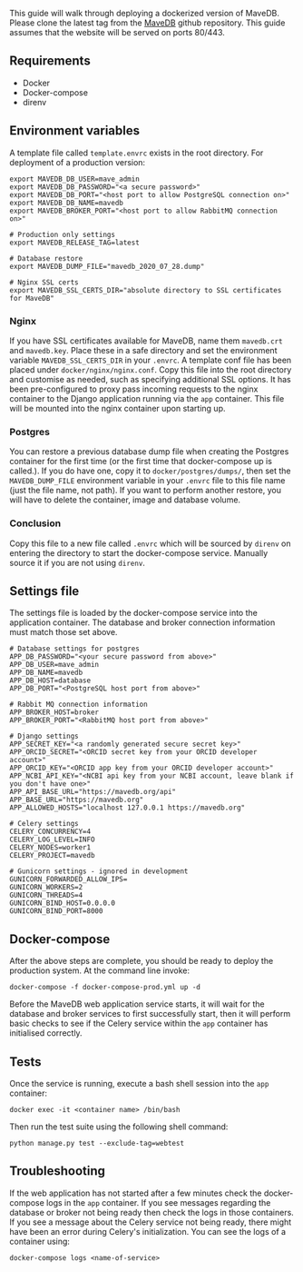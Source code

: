 This guide will walk through deploying a dockerized version of MaveDB. Please clone the latest tag from the 
[MaveDB](https://github.com/VariantEffect/mavedb/tags) github repository. This guide assumes that the website will be 
served on ports 80/443.


## Requirements
- Docker
- Docker-compose
- direnv


## Environment variables
A template file called `template.envrc` exists in the root directory. For deployment of a production version:

```shell
export MAVEDB_DB_USER=mave_admin
export MAVEDB_DB_PASSWORD="<a secure password>"
export MAVEDB_DB_PORT="<host port to allow PostgreSQL connection on>"
export MAVEDB_DB_NAME=mavedb
export MAVEDB_BROKER_PORT="<host port to allow RabbitMQ connection on>"

# Production only settings
export MAVEDB_RELEASE_TAG=latest

# Database restore
export MAVEDB_DUMP_FILE="mavedb_2020_07_28.dump"

# Nginx SSL certs
export MAVEDB_SSL_CERTS_DIR="absolute directory to SSL certificates for MaveDB"
```

### Nginx
If you have SSL certificates available for MaveDB, name them `mavedb.crt` and `mavedb.key`. Place these in a safe 
directory and set the environment variable `MAVEDB_SSL_CERTS_DIR` in your `.envrc`. A template conf file has been placed
under `docker/nginx/nginx.conf`. Copy this file into the root directory and customise as needed, such as specifying 
additional SSL options. It has been pre-configured to proxy pass incoming requests to the nginx container to the Django 
application running via the `app` container. This file will be mounted into the nginx container upon starting up.

### Postgres
You can restore a previous database dump file when creating the Postgres container for the first time (or the first time
that docker-compose up is called.). If you do have one, copy it to `docker/postgres/dumps/`, then set the `MAVEDB_DUMP_FILE`
environment variable in your `.envrc` file to this file name (just the file name, not path). If you want to perform another 
restore, you will have to delete the container, image and database volume.

### Conclusion
Copy this file to a new file called `.envrc` which will be sourced by `direnv` on entering the directory to start the
docker-compose service. Manually source it if you are not using `direnv`.


## Settings file
The settings file is loaded by the docker-compose service into the application container. The database and broker 
connection information must match those set above.

```dotenv
# Database settings for postgres
APP_DB_PASSWORD="<your secure password from above>"
APP_DB_USER=mave_admin
APP_DB_NAME=mavedb
APP_DB_HOST=database
APP_DB_PORT="<PostgreSQL host port from above>"

# Rabbit MQ connection information
APP_BROKER_HOST=broker
APP_BROKER_PORT="<RabbitMQ host port from above>"

# Django settings
APP_SECRET_KEY="<a randomly generated secure secret key>"
APP_ORCID_SECRET="<ORCID secret key from your ORCID developer account>"
APP_ORCID_KEY="<ORCID app key from your ORCID developer account>"
APP_NCBI_API_KEY="<NCBI api key from your NCBI account, leave blank if you don't have one>"
APP_API_BASE_URL="https://mavedb.org/api"
APP_BASE_URL="https://mavedb.org"
APP_ALLOWED_HOSTS="localhost 127.0.0.1 https://mavedb.org"

# Celery settings
CELERY_CONCURRENCY=4
CELERY_LOG_LEVEL=INFO
CELERY_NODES=worker1
CELERY_PROJECT=mavedb

# Gunicorn settings - ignored in development
GUNICORN_FORWARDED_ALLOW_IPS=
GUNICORN_WORKERS=2
GUNICORN_THREADS=4
GUNICORN_BIND_HOST=0.0.0.0
GUNICORN_BIND_PORT=8000
```


## Docker-compose
After the above steps are complete, you should be ready to deploy the production system. At the command line invoke:

```shell
docker-compose -f docker-compose-prod.yml up -d
```

Before the MaveDB web application service starts, it will wait for the database and broker services to first 
successfully start, then it will perform basic checks to see if the Celery service within the `app` container has 
initialised correctly. 


## Tests
Once the service is running, execute a bash shell session into the `app` container:

```shell
docker exec -it <container name> /bin/bash
```

Then run the test suite using the following shell command:

```shell
python manage.py test --exclude-tag=webtest
```


## Troubleshooting
If the web application has not started after a few minutes check the docker-compose logs in the `app` container. If you 
see messages regarding the database or broker not being ready then check the logs in those containers. If you see a 
message about the Celery service not being ready, there might have been an error during Celery's initialization. You can
see the logs of a container using:

```shell
docker-compose logs <name-of-service>
```
